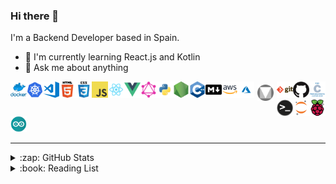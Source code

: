### Hi there 👋

I'm a Backend Developer based in Spain. 

- 🔭 I'm currently learning React.js and Kotlin
- 💬 Ask me about anything

[<img align="left" alt="Docker" width="26px" src="https://raw.githubusercontent.com/github/explore/80688e429a7d4ef2fca1e82350fe8e3517d3494d/topics/docker/docker.png">](https://github.com/topics/docker)
[<img align="left" alt="kubernetes" width="26px" src="https://raw.githubusercontent.com/github/explore/80688e429a7d4ef2fca1e82350fe8e3517d3494d/topics/kubernetes/kubernetes.png" />]()
[<img align="left" alt="Visual Studio Code" width="26px" src="https://raw.githubusercontent.com/github/explore/80688e429a7d4ef2fca1e82350fe8e3517d3494d/topics/visual-studio-code/visual-studio-code.png" />]()
[<img align="left" alt="HTML5" width="26px" src="https://raw.githubusercontent.com/github/explore/80688e429a7d4ef2fca1e82350fe8e3517d3494d/topics/html/html.png" />]()
[<img align="left" alt="CSS3" width="26px" src="https://raw.githubusercontent.com/github/explore/80688e429a7d4ef2fca1e82350fe8e3517d3494d/topics/css/css.png" />]()
[<img align="left" alt="JavaScript" width="26px" src="https://raw.githubusercontent.com/github/explore/80688e429a7d4ef2fca1e82350fe8e3517d3494d/topics/javascript/javascript.png" />]()
[<img align="left" alt="React" width="26px" src="https://raw.githubusercontent.com/github/explore/80688e429a7d4ef2fca1e82350fe8e3517d3494d/topics/react/react.png" />]()
[<img align="left" alt="vue" width="26px" src="https://raw.githubusercontent.com/github/explore/e94815998e4e0713912fed477a1f346ec04c3da2/topics/vue/vue.png" />]()
[<img align="left" alt="GraphQL" width="26px" src="https://raw.githubusercontent.com/github/explore/80688e429a7d4ef2fca1e82350fe8e3517d3494d/topics/graphql/graphql.png" />]()
[<img align="left" alt="Python" width="26px" src="https://raw.githubusercontent.com/github/explore/e94815998e4e0713912fed477a1f346ec04c3da2/topics/python/python.png" />]()
[<img align="left" alt="Node.js" width="26px" src="https://raw.githubusercontent.com/github/explore/80688e429a7d4ef2fca1e82350fe8e3517d3494d/topics/nodejs/nodejs.png" />]()
[<img align="left" alt="C++" width="26px" src="https://raw.githubusercontent.com/github/explore/e94815998e4e0713912fed477a1f346ec04c3da2/topics/cpp/cpp.png" />]()
[<img alt="C" width="26px" src="https://raw.githubusercontent.com/github/explore/80688e429a7d4ef2fca1e82350fe8e3517d3494d/topics/c/c.png" />]()
[<img align="left" alt="Markdown" width="26px" src="https://raw.githubusercontent.com/github/explore/80688e429a7d4ef2fca1e82350fe8e3517d3494d/topics/markdown/markdown.png">](https://github.com/topics/markdown)
[<img align="left" alt="AWS" width="26px" src="https://raw.githubusercontent.com/github/explore/e94815998e4e0713912fed477a1f346ec04c3da2/topics/aws/aws.png" />]()
[<img align="left" alt="Azure" width="26px" src="https://raw.githubusercontent.com/github/explore/80688e429a7d4ef2fca1e82350fe8e3517d3494d/topics/azure/azure.png" />]()
[<img align="left" alt="MaterialUI" width="26px" style='padding:5px' src="https://raw.githubusercontent.com/github/explore/80688e429a7d4ef2fca1e82350fe8e3517d3494d/topics/material-design/material-design.png" />]()
[<img align="left" alt="Git" width="26px" src="https://raw.githubusercontent.com/github/explore/80688e429a7d4ef2fca1e82350fe8e3517d3494d/topics/git/git.png" />]()
[<img align="left" alt="GitHub" width="26px" src="https://raw.githubusercontent.com/github/explore/78df643247d429f6cc873026c0622819ad797942/topics/github/github.png" />]()
[<img align="left" alt="Terminal" width="26px" src="https://raw.githubusercontent.com/github/explore/80688e429a7d4ef2fca1e82350fe8e3517d3494d/topics/terminal/terminal.png" />]()
[<img align="left" alt="HTML5" width="26px" src="https://raw.githubusercontent.com/github/explore/80688e429a7d4ef2fca1e82350fe8e3517d3494d/topics/jupyter-notebook/jupyter-notebook.png" />]()
[<img align="left" alt="Raspberry Pi" width="26px" src="https://raw.githubusercontent.com/github/explore/80688e429a7d4ef2fca1e82350fe8e3517d3494d/topics/raspberry-pi/raspberry-pi.png">]()
[<img alt="Arduino" width="26px" src="https://raw.githubusercontent.com/github/explore/80688e429a7d4ef2fca1e82350fe8e3517d3494d/topics/arduino/arduino.png" />]()

---

<details>
  <summary>:zap: GitHub Stats</summary>

  <img align="left" alt="SenorAmarillo's GitHub Stats" src="https://github-readme-stats.vercel.app/api?username=senoramarillo&show_icons=true" />

</details>
<details>
  <summary>:book: Reading List</summary>

[<img align="left" alt="patFish's GitHub Stats" src="https://covers.openlibrary.org/b/olid/OL29849756M-S.jpg" />](http://openlibrary.org/olid/OL29849756M)

[<img align="left" alt="patFish's GitHub Stats" src="https://covers.openlibrary.org/b/id/87586-S.jpg" />](http://openlibrary.org/olid/OL3407465M)

[<img align="left" alt="patFish's GitHub Stats" src="https://covers.openlibrary.org/b/olid/OL24982481M-S.jpg" />](http://openlibrary.org/olid/OL24982481M)

[<img align="left" alt="patFish's GitHub Stats" src="https://covers.openlibrary.org/b/olid/OL27012664M-S.jpg" />](http://openlibrary.org/olid/OL27012664M)

[<img align="left" alt="patFish's GitHub Stats" src="https://covers.openlibrary.org/b/olid/OL26222911M-S.jpg" />](http://openlibrary.org/olid/OL26222911M)

[<img align="left" alt="patFish's GitHub Stats" src="https://covers.openlibrary.org/b/olid/OL26833682M-S.jpg" />](http://openlibrary.org/olid/OL26833682M)

[<img align="left" alt="patFish's GitHub Stats" src="https://covers.openlibrary.org/b/olid/OL28185034M-S.jpg" />](http://openlibrary.org/olid/OL28185034M)

[<img align="left" alt="patFish's GitHub Stats" src="https://covers.openlibrary.org/b/olid/OL25613003M-S.jpg" />](http://openlibrary.org/olid/OL25613003M)

[<img align="left" alt="patFish's GitHub Stats" src="https://covers.openlibrary.org/b/olid/OL25931127M-S.jpg" />](http://openlibrary.org/olid/OL25931127M)

[<img align="left" alt="patFish's GitHub Stats" src="https://covers.openlibrary.org/b/olid/OL26673217M-S.jpg" />](http://openlibrary.org/olid/OL26673217M)

[<img align="left" alt="patFish's GitHub Stats" src="https://covers.openlibrary.org/b/olid/OL17703091M-S.jpg" />](http://openlibrary.org/olid/OL17703091M)

</details>

<!--
**senoramarillo/senoramarillo** is a ✨ _special_ ✨ repository because its `README.md` (this file) appears on your GitHub profile.

Here are some ideas to get you started:

- 🔭 I’m currently working on ...
- 🌱 I’m currently learning ...
- 👯 I’m looking to collaborate on ...
- 🤔 I’m looking for help with ...
- 💬 Ask me about ...
- 📫 How to reach me: ...
- 😄 Pronouns: ...
- ⚡ Fun fact: ...
-->
